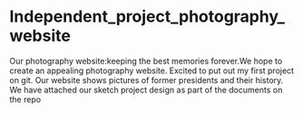 # Independent_project_photography_website
Our photography website:keeping the best memories forever.We hope to create an appealing photography website. Excited to put out my first project on git.
Our website shows pictures of former presidents and their history.
We have attached our sketch project design as part of the documents on the repo
